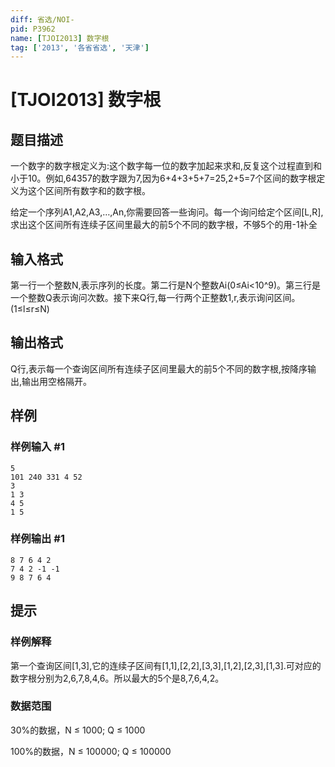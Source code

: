 ```yaml
---
diff: 省选/NOI-
pid: P3962
name: [TJOI2013] 数字根
tag: ['2013', '各省省选', '天津']
---
```

# [TJOI2013] 数字根
## 题目描述

一个数字的数字根定义为:这个数字每一位的数字加起来求和,反复这个过程直到和小于10。例如,64357的数字跟为7,因为6+4+3+5+7=25,2+5=7个区间的数字根定义为这个区间所有数字和的数字根。

给定一个序列A1,A2,A3,…,An,你需要回答一些询问。每一个询问给定个区间[L,R],求出这个区间所有连续子区间里最大的前5个不同的数字根，不够5个的用-1补全

## 输入格式

第一行一个整数N,表示序列的长度。第二行是N个整数Ai(0≤Ai<10^9)。第三行是一个整数Q表示询问次数。接下来Q行,每一行两个正整数1,r,表示询问区间。(1≤l≤r≤N)

## 输出格式

Q行,表示每一个查询区间所有连续子区间里最大的前5个不同的数字根,按降序输出,输出用空格隔开。

## 样例

### 样例输入 #1
```
5
101 240 331 4 52
3
1 3
4 5
1 5
```
### 样例输出 #1
```
8 7 6 4 2
7 4 2 -1 -1
9 8 7 6 4
```
## 提示

### 样例解释

第一个查询区间[1,3],它的连续子区间有[1,1],[2,2],[3,3],[1,2],[2,3],[1,3].可对应的数字根分别为2,6,7,8,4,6。所以最大的5个是8,7,6,4,2。

### 数据范围

30%的数据，N ≤ 1000; Q ≤ 1000

100%的数据，N ≤ 100000; Q ≤ 100000

